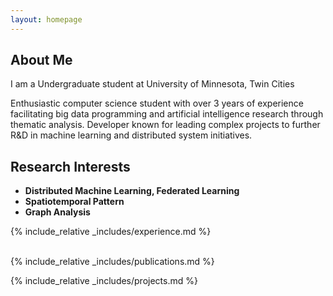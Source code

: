 ```yaml
---
layout: homepage
---
```


## About Me

I am a Undergraduate student at University of Minnesota, Twin Cities

Enthusiastic computer science student with over 3 years of experience facilitating big data programming and
artificial intelligence research through thematic analysis. Developer known for leading complex projects to
further R&D in machine learning and distributed system initiatives.

## Research Interests

- **Distributed Machine Learning, Federated Learning** 
- **Spatiotemporal Pattern** 
- **Graph Analysis** 



{% include_relative _includes/experience.md %}



<br /> 
{% include_relative _includes/publications.md %} 

{% include_relative _includes/projects.md %}

<!-- {% include_relative _includes/services.md %} -->
